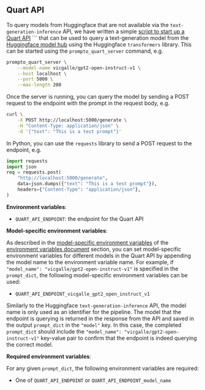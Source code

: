 ## Quart API

To query models from Huggingface that are not available via the `text-generation-inference` API, we have written a simple [script to start up a Quart API](https://github.com/alan-turing-institute/prompto/blob/main/src/prompto/apis/quart/quart_api.py)
``` that can be used to query a text-generation model from the [Huggingface model hub](https://huggingface.co/models) using the Huggingface `transformers` library. This can be started using the `prompto_quart_server` command, e.g.
```bash
prompto_quart_server \
    --model-name vicgalle/gpt2-open-instruct-v1 \
    --host localhost \
    --port 5000 \
    --max-length 200
```

Once the server is running, you can query the model by sending a POST request to the endpoint with the prompt in the request body, e.g.
```bash
curl \
    -X POST http://localhost:5000/generate \
    -H "Content-Type: application/json" \
    -d '{"text": "This is a test prompt"}'
```

In Python, you can use the `requests` library to send a POST request to the endpoint, e.g.
```python
import requests
import json
req = requests.post(
    "http://localhost:5000/generate",
    data=json.dumps({"text": "This is a test prompt"}),
    headers={"Content-Type": "application/json"},
)
```

**Environment variables**:

* `QUART_API_ENDPOINT`: the endpoint for the Quart API

**Model-specific environment variables**:

As described in the [model-specific environment variables](./environment_variables.md#model-specific-environment-variables) of the [environment variables document](./environment_variables.md) section, you can set model-specific environment variables for different models in the Quart API by appending the model name to the environment variable name. For example, if `"model_name": "vicgalle/gpt2-open-instruct-v1"` is specified in the `prompt_dict`, the following model-specific environment variables can be used:

* `QUART_API_ENDPOINT_vicgalle_gpt2_open_instruct_v1`

Similarly to the Huggingface `text-generation-inference` API, the model name is only used as an identifier for the pipeline. The model that the endpoint is querying is returned in the response from the API and saved in the output `prompt_dict` in the `"model"` key.
In this case, the completed `prompt_dict` should include the `"model_name": "vicgalle/gpt2-open-instruct-v1"` key-value pair to confirm that the endpoint is indeed querying the correct model.

**Required environment variables**:

For any given `prompt_dict`, the following environment variables are required:

* One of `QUART_API_ENDPOINT` or `QUART_API_ENDPOINT_model_name`
